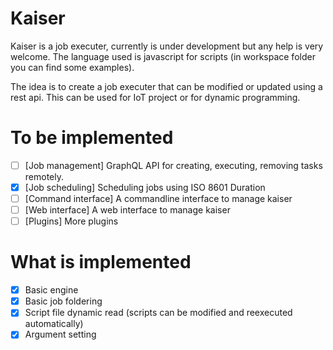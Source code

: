 # Kaiser

Kaiser is a job executer, currently is under development but any help is very welcome. The language used is javascript for scripts (in workspace folder you can find some examples).

The idea is to create a job executer that can be modified or updated using a rest api. This can be used for IoT project or for dynamic programming.

# To be implemented

- [ ] [Job management] GraphQL API for creating, executing, removing tasks remotely.
- [x] [Job scheduling] Scheduling jobs using ISO 8601 Duration
- [ ] [Command interface] A commandline interface to manage kaiser 
- [ ] [Web interface] A web interface to manage kaiser 
- [ ] [Plugins] More plugins

# What is implemented

- [x] Basic engine
- [x] Basic job foldering 
- [x] Script file dynamic read (scripts can be modified and reexecuted automatically)
- [x] Argument setting